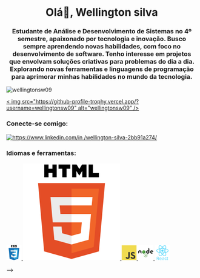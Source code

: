 <h1 align="center">Olá👋, Wellington silva</h1>
<h3 align="center">Estudante de Análise e Desenvolvimento de Sistemas no 4º semestre, apaixonado por tecnologia e inovação. Busco sempre aprendendo novas habilidades, com foco no desenvolvimento de software. Tenho interesse em projetos que envolvam soluções criativas para problemas do dia a dia. Explorando novas ferramentas e linguagens de programação para aprimorar minhas habilidades no mundo da tecnologia.</h3>

<p align="left"> <img src="https://komarev.com/ghpvc/?username=wellingtonsw09&label=Profile% 20views&color=0e75b6&style=flat" alt="wellingtonsw09" /> </p>

<p align="left"> <a href="https://github.com/ryo-ma/github-profile-trophy">< img src="https://github-profile-trophy.vercel.app/?username=wellingtonsw09" alt="wellingtonsw09" /></a> </p>

<h3 align="left">Conecte-se comigo: </h3>
<p alinhar="esquerda">
<a href="https://linkedin.com/in/https://www.linkedin.com/in/wellington-silva-2bb91a274/" target="blank"><img align="center" src="https: //raw.githubusercontent.com/rahuldkjain/github-profile-readme-generator/master/src/images/icons/Social/linked-in-alt.svg" alt="https://www.linkedin.com/in /wellington-silva-2bb91a274/" height="30" width="40" /></a>
</p>

<h3 align="left">Idiomas e ferramentas:</h3>
<p align="left "> <a href="https://www.w3schools.com/css/" target="_blank" rel="noreferrer"> <img src="https://raw.githubusercontent.com/devicons/devicon/master/icons/css3/css3-original-wordmark.svg" alt="css3" width="40" height="40"/> </ a> <a href="https://www.w3.org/html/" target="_blank" rel="noreferrer"> <img src="https://raw.githubusercontent.com/devicons/devicon/ mestre/icons/html5/html5-original-wordmark.svg" alt="html5" largura="40" altura="40"/> </a> <a href="https://developer.mozilla.org/ en-US/docs/Web/JavaScript" target="_blank" rel="noreferrer"> <img src="https://raw.githubusercontent.com/devicons/devicon/master/icons/javascript/javascript-original.svg" alt="javascript" width="40" height="40"/> </a> <a href="https://nodejs.org" target="_blank" rel="noreferrer"> <img src="https://raw.githubusercontent.com/devicons/devicon/master/icons/nodejs/nodejs-original-wordmark.svg" alt="nodejs" width="40" height="40"/> </a> <a href="https://reactjs.org/" target="_blank" rel="noreferrer"> <img src="https://raw.githubusercontent.com/devicons/devicon/master/icons/react/react-original-wordmark.svg" alt="react" width="40" height="40"/> </a> </p>

-->
